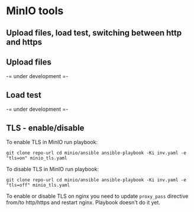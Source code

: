 # MinIO tools

## Upload files, load test, switching between http and https

## Upload files

-= under development =-

## Load test

-= under development =-

## TLS - enable/disable

To enable TLS in MinIO run playbook:

`git clone repo-url
cd minio/ansible
ansible-playbook -Ki inv.yaml -e "tls=on" minio_tls.yaml`


To disable TLS in MinIO run playbook:

`git clone repo-url
cd minio/ansible
ansible-playbook -Ki inv.yaml -e "tls=off" minio_tls.yaml`

To enable or disable TLS on nginx you need to update `proxy_pass` directive from/to http/https and restart nginx. Playbook doesn't do it yet.
